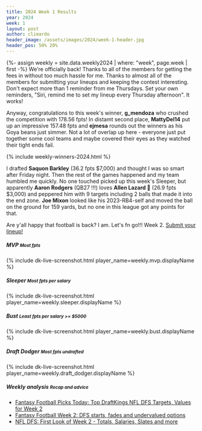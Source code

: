 ```yaml
---
title: 2024 Week 1 Results
year: 2024
week: 1
layout: post
author: climardo
header_image: /assets/images/2024/week-1-header.jpg
header_pos: 50% 20%
---
```


{%- assign weekly = site.data.weekly2024 | where: "week", page.week | first -%}
We're officially back! Thanks to all of the members for getting the fees in without too much hassle for me. Thanks to almost all of the members for submitting your lineups and keeping the contest interesting. Don't expect more than 1 reminder from me Thursdays. Set your own reminders, "Siri, remind me to set my lineup every Thursday afternoon". It works!

Anyway, congratulations to this week's winner, **g_mendoza** who crushed the competition with 178.56 fpts! In distamt second place, **MattyDel14** put up an impressive 157.48 fpts and **ejmesa** rounds out the winners as his Goya beans just simmer. Not a lot of overlap up here - everyone just put together some cool teams and maybe covered their eyes as they watched their tight ends fail.

{% include weekly-winners-2024.html %}

I drafted **Saquon Barkley** (36.2 fpts $7,000) and thought I was so smart after Friday night. Then the rest of the games happened and my team humbled me quickly. No one touched picked up this week's Sleeper, but apparently **Aaron Rodgers** (QB27 !!!) loves **Allen Lazard 🦎** (26.9 fpts $3,000) and peppered him with 9 targets including 2 balls that made it into the end zone. **Joe Mixon** looked like his 2023-RB4-self and moved the ball on the ground for 159 yards, but no one in this league got any points for that.

Are y'all happy that football is back? I am. Let's fn go!!! Week 2. [Submit your lineup!](/submit)

##### MVP <small class="text-muted">Most fpts</small>
{% include dk-live-screenshot.html player_name=weekly.mvp.displayName %}

##### Sleeper <small class="text-muted">Most fpts per salary</small>
{% include dk-live-screenshot.html player_name=weekly.sleeper.displayName %}

##### Bust <small class="text-muted">Least fpts per salary >= $5000</small>
{% include dk-live-screenshot.html player_name=weekly.bust.displayName %}

##### Draft Dodger <small class="text-muted">Most fpts undrafted</small>
{% include dk-live-screenshot.html player_name=weekly.draft_dodger.displayName %}

##### Weekly analysis <small class="text-muted">Recap and advice</small>
- [Fantasy Football Picks Today: Top DraftKings NFL DFS Targets, Values for Week 2](https://dknetwork.draftkings.com/2024/09/10/fantasy-football-picks-today-top-draftkings-nfl-dfs-targets-values-for-week-2-2/)
- [Fantasy Football Week 2: DFS starts, fades and undervalued options](https://sports.yahoo.com/fantasy-football-week-2-dfs-starts-fades-and-undervalued-options-205955655.html)
- [NFL DFS: First Look of Week 2 - Totals, Salaries, Slates and more](https://www.rotoballer.com/nfl-dfs-first-look-of-week-2-totals-salaries-slates-and-more/1439471)
